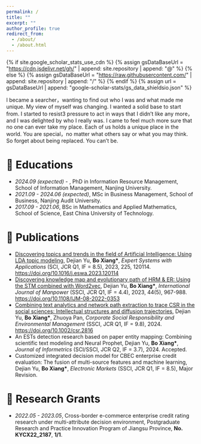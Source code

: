 ```yaml
---
permalink: /
title: ""
excerpt: ""
author_profile: true
redirect_from: 
  - /about/
  - /about.html
---
```


{% if site.google_scholar_stats_use_cdn %}
{% assign gsDataBaseUrl = "https://cdn.jsdelivr.net/gh/" | append: site.repository | append: "@" %}
{% else %}
{% assign gsDataBaseUrl = "https://raw.githubusercontent.com/" | append: site.repository | append: "/" %}
{% endif %}
{% assign url = gsDataBaseUrl | append: "google-scholar-stats/gs_data_shieldsio.json" %}

<span class='anchor' id='about-me'></span>

I became a searcher，wanting to find out who I was and what made me unique. My view of myself was changing. I wanted a solid base to start from. I started to resist3 pressure to act in ways that I didn’t like any more，and I was delighted by who I really was. I came to feel much more sure that no one can ever take my place. Each of us holds a unique place in the world. You are special，no matter what others say or what you may think. So forget about being replaced. You can’t be.

# 📖 Educations
- *2024.09 (expected)* - , PhD in Information Resource Management, School of Information Management, Nanjing University.
- *2021.09 - 2024.06 (expected)*, MSc in Business Management, School of Business, Nanjing Audit University.
- *2017.09 - 2021.06*, BSc in Mathematics and Applied Mathematics, School of Science, East China University of Technology.

# 📝 Publications 
- [Discovering topics and trends in the field of Artificial Intelligence: Using LDA topic modeling](https://www.sciencedirect.com/science/article/pii/S0957417423006164#ak905), Dejian Yu, **Bo Xiang\***, *Expert Systems with Applications* (SCI, JCR Q1, IF = 8.5), 2023, 225, 120114. https://doi.org/10.1016/j.eswa.2023.120114
- [Discovering knowledge map and evolutionary path of HRM & ER: Using the STM combined with Word2vec](https://www.emerald.com/insight/content/doi/10.1108/IJM-08-2022-0353/full/html), Dejian Yu, **Bo Xiang\***, *International Journal of Manpower* (SSCI, JCR Q1, IF = 4.4), 2023, 44(5), 967-988. https://doi.org/10.1108/IJM-08-2022-0353
-  [Combining text analytics and network path extraction to trace CSR in the social sciences: Intellectual structures and diffusion trajectories](https://onlinelibrary.wiley.com/doi/full/10.1002/csr.2816), Dejian Yu, **Bo Xiang\***, Zhuoya Pan, *Corporate Social Responsibility and Environmental Management* (SSCI, JCR Q1, IF = 9.8), 2024.  https://doi.org/10.1002/csr.2816
-  An ESTs detection research based on paper entity mapping: Combining scientific text modeling and Neural Prophet, Dejian Yu, **Bo Xiang\***, *Journal of Informetrics* (SCI/SSCI, JCR Q2, IF = 3.7), 2024. Accepted.
-  Customized integrated decision model for CBEC enterprise credit evaluation: The fusion of multi-source features and machine learning, Dejian Yu, **Bo Xiang\***, *Electronic Markets* (SSCI, JCR Q1, IF = 8.5), Major Revision.

# 💬 Research Grants
- *2022.05 - 2023.05*, Cross-border e-commerce enterprise credit rating research under multi-attribute decision environment, Postgraduate Research and Practice Innovation Program of Jiangsu Province, **No. KYCX22_2187**, **1/1**.
